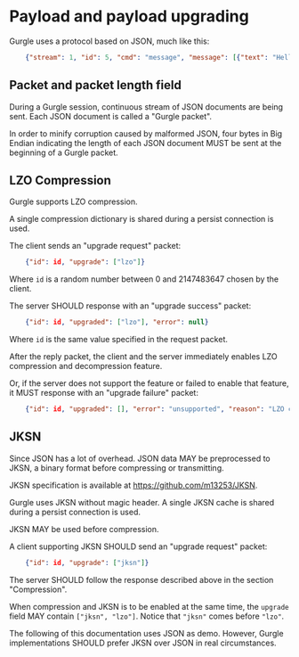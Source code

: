 # Payload and payload upgrading

Gurgle uses a protocol based on JSON, much like this:

```json
    {"stream": 1, "id": 5, "cmd": "message", "message": [{"text": "Hello world"}], "message_id": 0}
```

## Packet and packet length field

During a Gurgle session, continuous stream of JSON documents are being sent. Each JSON document is called a "Gurgle packet".

In order to minify corruption caused by malformed JSON, four bytes in Big Endian indicating the length of each JSON document MUST be sent at the beginning of a Gurgle packet.

## LZO Compression

Gurgle supports LZO compression.

A single compression dictionary is shared during a persist connection is used.

The client sends an "upgrade request" packet:

```json
    {"id": id, "upgrade": ["lzo"]}
```

Where `id` is a random number between 0 and 2147483647 chosen by the client.

The server SHOULD response with an "upgrade success" packet:

```json
    {"id": id, "upgraded": ["lzo"], "error": null}
```

Where `id` is the same value specified in the request packet.

After the reply packet, the client and the server immediately enables LZO compression and decompression feature.

Or, if the server does not support the feature or failed to enable that feature, it MUST response with an "upgrade failure" packet:

```json
    {"id": id, "upgraded": [], "error": "unsupported", "reason": "LZO compression is disabled on this server"}
```

## JKSN

Since JSON has a lot of overhead. JSON data MAY be preprocessed to JKSN, a binary format before compressing or transmitting.

JKSN specification is available at <https://github.com/m13253/JKSN>.

Gurgle uses JKSN without magic header. A single JKSN cache is shared during a persist connection is used.

JKSN MAY be used before compression.

A client supporting JKSN SHOULD send an "upgrade request" packet:

```json
    {"id": id, "upgrade": ["jksn"]}
```

The server SHOULD follow the response described above in the section "Compression".

When compression and JKSN is to be enabled at the same time, the `upgrade` field MAY contain `["jksn", "lzo"]`. Notice that `"jksn"` comes before `"lzo"`.

The following of this documentation uses JSON as demo. However, Gurgle implementations SHOULD prefer JKSN over JSON in real circumstances.
